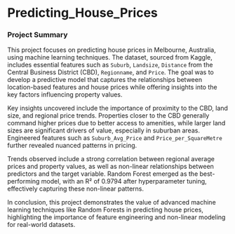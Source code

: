# Predicting_House_Prices

### **Project Summary**

This project focuses on predicting house prices in Melbourne, Australia, using machine learning techniques. The dataset, sourced from Kaggle, includes essential features such as `Suburb`, `Landsize`, `Distance` from the Central Business District (CBD), `Regionname`, and `Price`. The goal was to develop a predictive model that captures the relationships between location-based features and house prices while offering insights into the key factors influencing property values.

Key insights uncovered include the importance of proximity to the CBD, land size, and regional price trends. Properties closer to the CBD generally command higher prices due to better access to amenities, while larger land sizes are significant drivers of value, especially in suburban areas. Engineered features such as `Suburb_Avg_Price` and `Price_per_SquareMetre` further revealed nuanced patterns in pricing.

Trends observed include a strong correlation between regional average prices and property values, as well as non-linear relationships between predictors and the target variable. Random Forest emerged as the best-performing model, with an R² of 0.9794 after hyperparameter tuning, effectively capturing these non-linear patterns.

In conclusion, this project demonstrates the value of advanced machine learning techniques like Random Forests in predicting house prices, highlighting the importance of feature engineering and non-linear modeling for real-world datasets.
